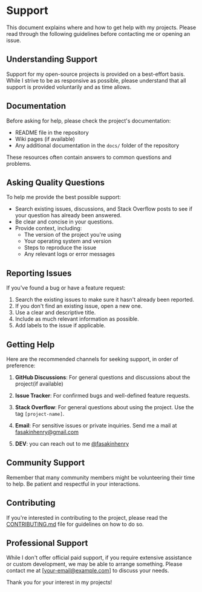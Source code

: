# Support

This document explains where and how to get help with my projects. Please read through the following guidelines before contacting me or opening an issue.

## Understanding Support

Support for my open-source projects is provided on a best-effort basis. While I strive to be as responsive as possible, please understand that all support is provided voluntarily and as time allows.

## Documentation

Before asking for help, please check the project's documentation:

- README file in the repository
- Wiki pages (if available)
- Any additional documentation in the `docs/` folder of the repository

These resources often contain answers to common questions and problems.

## Asking Quality Questions

To help me provide the best possible support:

- Search existing issues, discussions, and Stack Overflow posts to see if your question has already been answered.
- Be clear and concise in your questions.
- Provide context, including:
  - The version of the project you're using
  - Your operating system and version
  - Steps to reproduce the issue
  - Any relevant logs or error messages

## Reporting Issues

If you've found a bug or have a feature request:

1. Search the existing issues to make sure it hasn't already been reported.
2. If you don't find an existing issue, open a new one.
3. Use a clear and descriptive title.
4. Include as much relevant information as possible.
5. Add labels to the issue if applicable.

## Getting Help

Here are the recommended channels for seeking support, in order of preference:

1. **GitHub Discussions**: For general questions and discussions about the project(if available)

2. **Issue Tracker**: For confirmed bugs and well-defined feature requests.

3. **Stack Overflow**: For general questions about using the project. Use the tag `[project-name]`.

4. **Email**: For sensitive issues or private inquiries. Send me a mail at [fasakinhenry@gmail.com](mailto:fasakinhenry@gmail.com)
5. **DEV**: you can reach out to me [@fasakinhenry](https://dev.to/fasakinhenry)

## Community Support

Remember that many community members might be volunteering their time to help. Be patient and respectful in your interactions.

## Contributing

If you're interested in contributing to the project, please read the [CONTRIBUTING.md](CONTRIBUTING.md) file for guidelines on how to do so.

## Professional Support

While I don't offer official paid support, if you require extensive assistance or custom development, we may be able to arrange something. Please contact me at [your-email@example.com] to discuss your needs.

Thank you for your interest in my projects!
